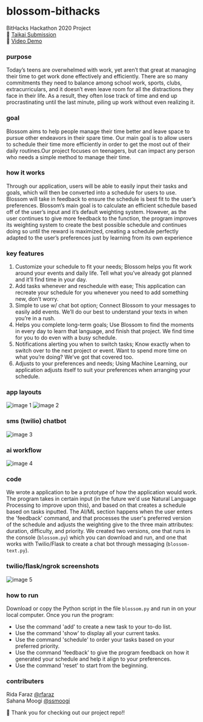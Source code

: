 # blossom-bithacks
BitHacks Hackathon 2020 Project \
🔗 [Taikai Submission](https://taikai.network/en/bithacks/challenges/bithacks/projects/ckbvwc7mgrlbe0863xp1hkv4y) \
🎥 [Video Demo](https://youtu.be/9PlPIBgKYiM)

### purpose
Today’s teens are overwhelmed with work, yet aren’t that great at managing their time to get work done effectively and efficiently. There are so many commitments they need to balance among school work, sports, clubs, extracurriculars, and it doesn’t even leave room for all the distractions they face in their life. As a result, they often lose track of time and end up procrastinating until the last minute, piling up work without even realizing it.

### goal
Blossom aims to help people manage their time better and leave space to pursue other endeavors in their spare time. Our main goal is to allow users to schedule their time more efficiently in order to get the most out of their daily routines.Our project focuses on teenagers, but can impact any person who needs a simple method to manage their time.

### how it works
Through our application, users will be able to easily input their tasks and goals, which will then be converted into a schedule for users to use. Blossom will take in feedback to ensure the schedule is best fit to the user’s preferences. Blossom’s main goal is to calculate an efficient schedule based off of the user’s input and it’s default weighting system. However, as the user continues to give more feedback to the function, the program improves its weighting system to create the best possible schedule and continues doing so until the reward is maximized, creating a schedule perfectly adapted to the user’s preferences just by learning from its own experience

### key features
1. Customize your schedule to fit your needs; Blossom helps you fit work around your events and daily life. Tell what you’ve already got planned and it’ll find time in your day.
2. Add tasks whenever and reschedule with ease; This application can recreate your schedule for you whenever you need to add something new, don’t worry.
3. Simple to use w/ chat bot option; Connect Blossom to your messages to easily add events. We’ll do our best to understand your texts in when you’re in a rush.
4. Helps you complete long-term goals; Use Blossom to find the moments in every day to learn that language, and finish that project. We find time for you to do even with a busy schedule.
5. Notifications alerting you when to switch tasks; Know exactly when to switch over to the next project or event. Want to spend more time on what you’re doing? We’ve got that covered too.
6. Adjusts to your preferences and needs; Using Machine Learning, our application adjusts itself to suit your preferences when arranging your schedule.

### app layouts
![image 1](https://taikai.azureedge.net/79Wpt-cR6HzzDPd8Tt7VXSj1IlzI97pzC39geH5u1QA/rs:fit:800:0:0/aHR0cHM6Ly9zdG9yYWdlLmdvb2dsZWFwaXMuY29tL3RhaWthaS1zdG9yYWdlL2ltYWdlcy9kY2Y4Mzk5MC1iNzg1LTExZWEtODhlNy0xOWQyYTcwMTgwMmJCbG9zc29tIF8gQml0SGFja3MgMjAyMC5wbmc)
![image 2](https://taikai.azureedge.net/ALaQYHSZt6P1iODqXMwNt2rTDhO6gpaHuGafPVlhFsc/rs:fit:800:0:0/aHR0cHM6Ly9zdG9yYWdlLmdvb2dsZWFwaXMuY29tL3RhaWthaS1zdG9yYWdlL2ltYWdlcy9lMTVlMmJjMC1iNzg1LTExZWEtODhlNy0xOWQyYTcwMTgwMmJCbG9zc29tIF8gQml0SGFja3MgMjAyMCAoMSkucG5n)

### sms (twilio) chatbot
![image 3](https://taikai.azureedge.net/21K_eqXZaPSgCj4hehYg190h04DDX1yTKAUST1rZdys/rs:fit:800:0:0/aHR0cHM6Ly9zdG9yYWdlLmdvb2dsZWFwaXMuY29tL3RhaWthaS1zdG9yYWdlL2ltYWdlcy9jODIyOGU3MC1iNzg2LTExZWEtOWQxOC1kZmZiNDNmOGNkOGVCbG9zc29tIF8gQml0SGFja3MgMjAyMCAoMykucG5n)

### ai workflow
![image 4](https://taikai.azureedge.net/dl6S63pS0DfiHH-iDzWM3nlUEuS36JsmWsMcumR7Jmw/rs:fit:800:0:0/aHR0cHM6Ly9zdG9yYWdlLmdvb2dsZWFwaXMuY29tL3RhaWthaS1zdG9yYWdlL2ltYWdlcy82ZGE5YTBkMC1iNzg4LTExZWEtOWQxOC1kZmZiNDNmOGNkOGVCbG9zc29tIF8gQml0SGFja3MgMjAyMCAoNCkucG5n)

### code
We wrote a application to be a prototype of how the application would work. The program takes in certain input (in the future we'd use Natural Language Processing to improve upon this), and based on that creates a schedule based on tasks inputted. The AI/ML section happens when the user enters the 'feedback' command, and that processes the user's preferred version of the schedule and adjusts the weighting give to the three main attributes: duration, difficulty, and priority. We created two versions, one that runs in the console (```blossom.py```) which you can download and run, and one that works with Twilio/Flask to create a chat bot through messaging (```blossom-text.py```).

### twilio/flask/ngrok screenshots
![image 5](https://taikai.azureedge.net/Q8GQ62Qgo4EC_I0t_RYAIoxsIQiotnHtJ_xEJLagYfQ/rs:fit:800:0:0/aHR0cHM6Ly9zdG9yYWdlLmdvb2dsZWFwaXMuY29tL3RhaWthaS1zdG9yYWdlL2ltYWdlcy9hM2I2ZTg5MC1iNzg4LTExZWEtOWQxOC1kZmZiNDNmOGNkOGVCbG9zc29tIF8gQml0SGFja3MgMjAyMCAoNSkucG5n)

### how to run
Download or copy the Python script in the file ```blossom.py``` and run in on your local computer. Once you run the program:
- Use the command 'add' to create a new task to your to-do list.
- Use the command 'show' to display all your current tasks.
- Use the command 'schedule' to order your tasks based on your preferred priority.
- Use the command 'feedback' to give the program feedback on how it generated your schedule and help it align to your preferences.
- Use the command 'reset' to start from the beginning.

### contributers
Rida Faraz [@rfaraz](https://github.com/rfaraz) \
Sahana Moogi [@ssmoogi](https://github.com/ssmoogi)


🌸 Thank you for checking out our project repo!!
